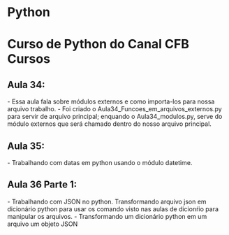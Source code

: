 # Python
<h1>Curso de Python do Canal CFB Cursos</h1>
    <h2>Aula 34:</h2>
        - Essa aula fala sobre módulos externos e como 
        importa-los para nossa arquivo trabalho.
        - Foi criado o Aula34_Funcoes_em_arquivos_externos.py para 
        servir de arquivo principal; enquando o Aula34_modulos.py, serve do módulo externos
        que será chamado dentro do nosso arquivo 
        principal.
    <h2>Aula 35:</h2>
        - Trabalhando com datas em python usando o módulo datetime.
    <h2>Aula 36 Parte 1:</h2>
        - Trabalhando com JSON no python. Transformando arquivo json em dicionário python para 
        usar os comando visto nas aulas de dicionŕio para manipular os arquivos.
        - Transformando um dicionário python em um arquivo um objeto JSON
    